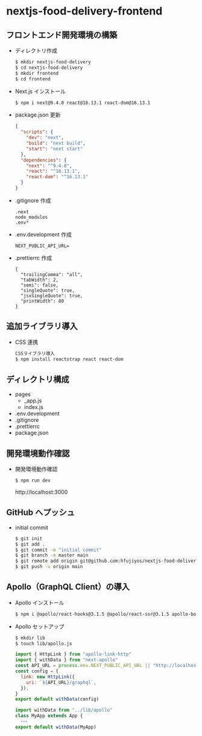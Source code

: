 # nextjs-food-delivery-frontend

## フロントエンド開発環境の構築

- ディレクトリ作成

  ```sh
  $ mkdir nextjs-food-delivery
  $ cd nextjs-food-delivery
  $ mkdir frontend
  $ cd frontend
  ```

- Next.js インストール

  ```sh
  $ npm i next@9.4.0 react@16.13.1 react-dom@16.13.1
  ```

- package.json 更新

  ```json:package.json
  {
    "scripts": {
      "dev": "next",
      "build": "next build",
      "start": "next start"
    },
    "dependencies": {
      "next": "^9.4.0",
      "react": "^16.13.1",
      "react-dom": "^16.13.1"
    }
  }
  ```

- .gitignore 作成

  ```sh:.gitignore
  .next
  node_modules
  .env*
  ```

- .env.development 作成

  ```sh:.env.development
  NEXT_PUBLIC_API_URL=
  ```

- .prettierrc 作成

  ```json:.prettierrc
  {
    "trailingComma": "all",
    "tabWidth": 2,
    "semi": false,
    "singleQuote": true,
    "jsxSingleQuote": true,
    "printWidth": 80
  }
  ```

## 追加ライブラリ導入

- CSS 連携

  ```sh
  CSSライブラリ導入
  $ npm install reactstrap react react-dom
  ```

## ディレクトリ構成

- pages
  - \_app.js
  - index.js
- .env.development
- .gitignore
- .prettierrc
- package.json

## 開発環境動作確認

- 開発環境動作確認

  ```sh
  $ npm run dev
  ```

  http://localhost:3000

## GitHub へプッシュ

- initial commit

  ```sh
  $ git init
  $ git add .
  $ git commit -m "initial commit"
  $ git branch -m master main
  $ git remote add origin git@github.com:hfujiyos/nextjs-food-delivery-frontend.git
  $ git push -u origin main
  ```

## Apollo（GraphQL Client）の導入

- Apollo インストール

  ```sh
  $ npm i @apollo/react-hooks@3.1.5 @apollo/react-ssr@3.1.5 apollo-boost@0.4.7 apollo-link-http@1.5.17 graphql@15.0.0 next-apollo@3.1.10 --save --legacy-peer-deps
  ```

- Apollo セットアップ

  ```sh
  $ mkdir lib
  $ touch lib/apollo.js
  ```

  ```js:lib/apollo.js
  import { HttpLink } from "apollo-link-http"
  import { withData } from "next-apollo"
  const API_URL = process.env.NEXT_PUBLIC_API_URL || "http://localhost:1337"
  const config = {
    link: new HttpLink({
      uri: `${API_URL}/graphql`,
    }),
  }
  export default withData(config)
  ```

  ```js:pages/_app.js
  import withData from "../lib/apollo"
  class MyApp extends App {
    ･･･
  export default withData(MyApp)
  ```
